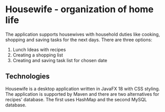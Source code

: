 # Housewife - organization of home life
The application supports housewives with household duties like cooking, shopping and saving tasks for the next days.
There are three options:
1. Lunch Ideas with recipes
2. Creating a shopping list
3. Creating and saving task list for chosen date 
## Technologies
Housewife is a desktop application written in JavaFX 18 with CSS styling. 
The application is supported by Maven and there are two alternatives for recipes' database. The first uses HashMap and the second MySQL database.

